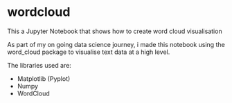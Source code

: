 # wordcloud
This a Jupyter Notebook that shows how to create word cloud visualisation 

As part of my on going data science journey, i made this notebook using the word_cloud package to visualise text data at a high level.

The libraries used are:

- Matplotlib (Pyplot)
- Numpy
- WordCloud
